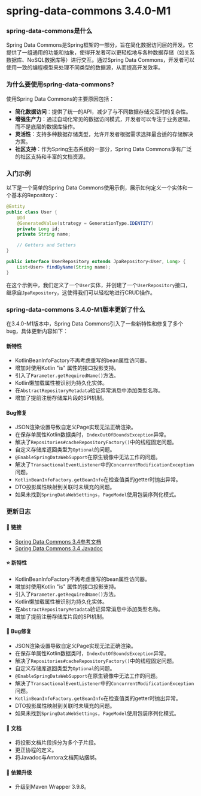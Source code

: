 # spring-data-commons 3.4.0-M1
### spring-data-commons是什么

Spring Data Commons是Spring框架的一部分，旨在简化数据访问层的开发。它提供了一组通用的功能和抽象，使得开发者可以更轻松地与各种数据存储（如关系数据库、NoSQL数据库等）进行交互。通过Spring Data Commons，开发者可以使用一致的编程模型来处理不同类型的数据源，从而提高开发效率。

### 为什么要使用spring-data-commons?

使用Spring Data Commons的主要原因包括：

- **简化数据访问**：提供了统一的API，减少了与不同数据存储交互时的复杂性。
- **增强生产力**：通过自动化常见的数据访问模式，开发者可以专注于业务逻辑，而不是底层的数据库操作。
- **灵活性**：支持多种数据存储类型，允许开发者根据需求选择最合适的存储解决方案。
- **社区支持**：作为Spring生态系统的一部分，Spring Data Commons享有广泛的社区支持和丰富的文档资源。

### 入门示例

以下是一个简单的Spring Data Commons使用示例，展示如何定义一个实体和一个基本的Repository：

```java
@Entity
public class User {
    @Id
    @GeneratedValue(strategy = GenerationType.IDENTITY)
    private Long id;
    private String name;

    // Getters and Setters
}

public interface UserRepository extends JpaRepository<User, Long> {
    List<User> findByName(String name);
}
```

在这个示例中，我们定义了一个`User`实体，并创建了一个`UserRepository`接口，继承自`JpaRepository`，这使得我们可以轻松地进行CRUD操作。

### spring-data-commons 3.4.0-M1版本更新了什么

在3.4.0-M1版本中，Spring Data Commons引入了一些新特性和修复了多个bug，具体更新内容如下：

#### 新特性

- KotlinBeanInfoFactory不再考虑重写的bean属性访问器。
- 增加对使用Kotlin "is" 属性的接口投影支持。
- 引入了`Parameter.getRequiredName()`方法。
- Kotlin懒加载属性被识别为持久化实体。
- 在`AbstractRepositoryMetadata`验证异常消息中添加类型名称。
- 增加了提前注册存储库片段的SPI机制。

#### Bug修复

- JSON渲染设置导致自定义Page实现无法正确渲染。
- 在保存单属性Kotlin数据类时，`IndexOutOfBoundsException`异常。
- 解决了`Repositories#cacheRepositoryFactory()`中的线程固定问题。
- 自定义存储库返回类型为`Optional`的问题。
- `@EnableSpringDataWebSupport`在原生镜像中无法工作的问题。
- 解决了`TransactionalEventListener`中的`ConcurrentModificationException`问题。
- `KotlinBeanInfoFactory.getBeanInfo`在检查值类的getter时抛出异常。
- DTO投影属性映射到关联时未填充的问题。
- 如果未找到`SpringDataWebSettings`，`PageModel`使用包装序列化模式。

### 更新日志

#### 📗 链接
- [Spring Data Commons 3.4参考文档](https://docs.spring.io/spring-data/commons/reference/3.4/)
- [Spring Data Commons 3.4 Javadoc](https://docs.spring.io/spring-data/commons/docs/3.4.0-M1/api/)

#### ⭐ 新特性
- KotlinBeanInfoFactory不再考虑重写的bean属性访问器。
- 增加对使用Kotlin "is" 属性的接口投影支持。
- 引入了`Parameter.getRequiredName()`方法。
- Kotlin懒加载属性被识别为持久化实体。
- 在`AbstractRepositoryMetadata`验证异常消息中添加类型名称。
- 增加了提前注册存储库片段的SPI机制。

#### 🐞 Bug修复
- JSON渲染设置导致自定义Page实现无法正确渲染。
- 在保存单属性Kotlin数据类时，`IndexOutOfBoundsException`异常。
- 解决了`Repositories#cacheRepositoryFactory()`中的线程固定问题。
- 自定义存储库返回类型为`Optional`的问题。
- `@EnableSpringDataWebSupport`在原生镜像中无法工作的问题。
- 解决了`TransactionalEventListener`中的`ConcurrentModificationException`问题。
- `KotlinBeanInfoFactory.getBeanInfo`在检查值类的getter时抛出异常。
- DTO投影属性映射到关联时未填充的问题。
- 如果未找到`SpringDataWebSettings`，`PageModel`使用包装序列化模式。

#### 📔 文档
- 将投影文档片段拆分为多个子片段。
- 更正协程的定义。
- 将Javadoc与Antora文档网站捆绑。

#### 🔨 依赖升级
- 升级到Maven Wrapper 3.9.8。